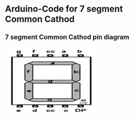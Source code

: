 # Arduino-Code for 7 segment Common Cathod

<h2>7 segment Common Cathod pin diagram </h2>
<img src="common-cathode-7-segment-led-display-pinout.png"  style="width:304px;height:228px;">
